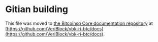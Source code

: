 Gitian building
================

This file was moved to [the Bitcoinsq Core documentation repository](https://github.com/VeriBlock/vbk-ri-btc/docs/blob/master/gitian-building.md) at [https://github.com/VeriBlock/vbk-ri-btc/docs](https://github.com/VeriBlock/vbk-ri-btc/docs).
